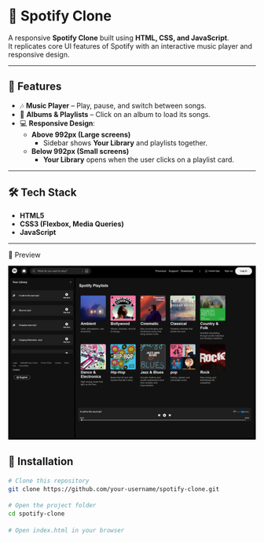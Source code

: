 # 🎵 Spotify Clone

A responsive **Spotify Clone** built using **HTML, CSS, and JavaScript**.  
It replicates core UI features of Spotify with an interactive music player and responsive design.

---

## 🚀 Features

- 🎶 **Music Player** – Play, pause, and switch between songs.  
- 📀 **Albums & Playlists** – Click on an album to load its songs.   
- 💻 **Responsive Design**:
  - **Above 992px (Large screens)**  
    - Sidebar shows **Your Library** and playlists together.  
  - **Below 992px (Small screens)**    
    - **Your Library** opens when the user clicks on a playlist card.  

---

## 🛠️ Tech Stack

- **HTML5**  
- **CSS3 (Flexbox, Media Queries)**  
- **JavaScript**

---

📸 Preview

![Spotify Clone Screenshot](assets/images/screenshot%20.png)  

## 📂 Installation

```bash
# Clone this repository
git clone https://github.com/your-username/spotify-clone.git

# Open the project folder
cd spotify-clone

# Open index.html in your browser
